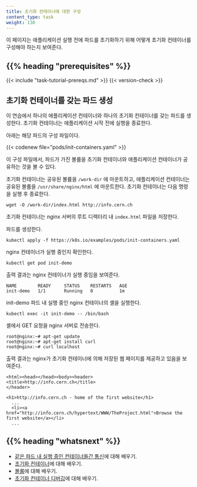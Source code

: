 ```yaml
---
title: 초기화 컨테이너에 대한 구성
content_type: task
weight: 130
---
```


<!-- overview -->
이 페이지는 애플리케이션 실행 전에 파드를 초기화하기 위해 어떻게 초기화 컨테이너를
구성해야 하는지 보여준다.



## {{% heading "prerequisites" %}}


{{< include "task-tutorial-prereqs.md" >}} {{< version-check >}}



<!-- steps -->

## 초기화 컨테이너를 갖는 파드 생성

이 연습에서 하나의 애플리케이션 컨테이너와 하나의 초기화 컨테이너를 갖는
파드를 생성한다. 초기화 컨테이너는 애플리케이션 시작
전에 실행을 종료한다.

아래는 해당 파드의 구성 파일이다.

{{< codenew file="pods/init-containers.yaml" >}}

이 구성 파일에서, 파드가 가진 볼륨을 초기화
컨테이너와 애플리케이션 컨테이너가 공유하는 것을 볼 수 있다.

초기화 컨테이너는 공유된 볼륨을
`/work-dir` 에 마운트하고, 애플리케이션 컨테이너는 공유된 볼륨을
`/usr/share/nginx/html` 에 마운트한다. 초기화 컨테이너는 다음 명령을 실행 후
종료한다.

    wget -O /work-dir/index.html http://info.cern.ch

초기화 컨테이너는 nginx 서버의 루트 디렉터리 내 `index.html` 파일을
저장한다.

파드를 생성한다.

    kubectl apply -f https://k8s.io/examples/pods/init-containers.yaml

nginx 컨테이너가 실행 중인지 확인한다.

    kubectl get pod init-demo

출력 결과는 nginx 컨테이너가 실행 중임을 보여준다.

    NAME        READY     STATUS    RESTARTS   AGE
    init-demo   1/1       Running   0          1m

init-demo 파드 내 실행 중인 nginx 컨테이너의 셸을 실행한다.

    kubectl exec -it init-demo -- /bin/bash

셸에서 GET 요청을 nginx 서버로 전송한다.

    root@nginx:~# apt-get update
    root@nginx:~# apt-get install curl
    root@nginx:~# curl localhost

출력 결과는 nginx가 초기화 컨테이너에 의해 저장된 웹 페이지를 제공하고 있음을 보여준다.

    <html><head></head><body><header>
    <title>http://info.cern.ch</title>
    </header>

    <h1>http://info.cern.ch - home of the first website</h1>
      ...
      <li><a href="http://info.cern.ch/hypertext/WWW/TheProject.html">Browse the first website</a></li>
      ...



## {{% heading "whatsnext" %}}


* [같은 파드 내 실행 중인 컨테이너들간 통신](/ko/docs/tasks/access-application-cluster/communicate-containers-same-pod-shared-volume/)에
대해 배우기.
* [초기화 컨테이너](/ko/docs/concepts/workloads/pods/init-containers/)에 대해 배우기.
* [볼륨](/ko/docs/concepts/storage/volumes/)에 대해 배우기.
* [초기화 컨테이너 디버깅](/ko/docs/tasks/debug/debug-application/debug-init-containers/)에 대해 배우기.
